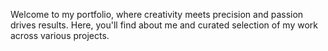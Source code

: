 Welcome to my portfolio, where creativity meets precision and passion drives results. Here, you'll find about me and curated selection of my work across various projects.

